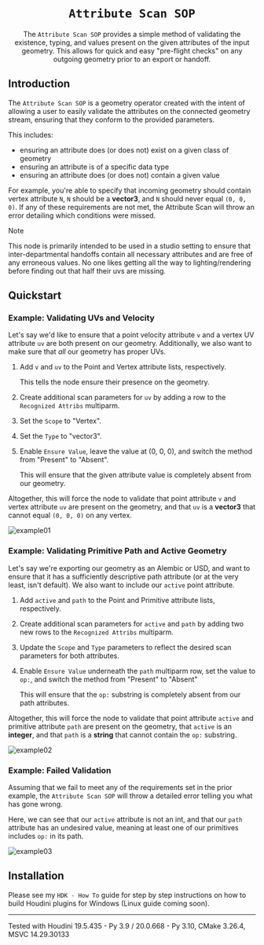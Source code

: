 <div align="center">

# `Attribute Scan SOP`

The `Attribute Scan SOP` provides a simple method of validating the existence, typing, and values present on the given attributes of the input geometry. 
This allows for quick and easy "pre-flight checks" on any outgoing geometry prior to an export or handoff.

</div>

## Introduction
The `Attribute Scan SOP` is a geometry operator created with the intent of allowing a user to easily validate the attributes on the connected geometry stream, ensuring that they conform to the provided parameters.

This includes:
- ensuring an attribute does (or does not) exist on a given class of geometry
- ensuring an attribute is of a specific data type
- ensuring an attribute does (or does not) contain a given value

For example, you're able to specify that incoming geometry should contain vertex attribute
`N`, `N` should be a **vector3**, and `N` should never equal `(0, 0, 0)`. If any of these 
requirements are not met, the Attribute Scan will throw an error detailing which conditions 
were missed. 

> [!NOTE]
> This node is primarily intended to be used in a studio setting to ensure that inter-departmental handoffs contain all necessary attributes and are free of any erroneous values. No one likes getting all the way to lighting/rendering before finding out that half their uvs are missing.

## Quickstart

### Example: Validating UVs and Velocity 

Let's say we'd like to ensure that a point velocity attribute `v` and a vertex UV attribute `uv` are both present on our geometry. Additionally, we also want to make sure that *all* our geometry has proper UVs.

1. Add `v` and `uv` to the Point and Vertex attribute lists, respectively.

    This tells the node ensure their presence on the geometry.
2. Create additional scan parameters for `uv` by adding a row to the `Recognized Attribs` multiparm.

3. Set the `Scope` to "Vertex".

4. Set the `Type` to "vector3".

5. Enable `Ensure Value`, leave the value at (0, 0, 0), and switch the method from "Present" to "Absent".

    This will ensure that the given attribute value is completely absent from our geometry.

Altogether, this will force the node to validate that point attribute `v` and vertex attribute `uv` are present on the geometry, and that `uv` is a **vector3** that cannot equal `(0, 0, 0)` on any vertex.

![example01](https://i.imgur.com/FVJVROG.jpeg)

### Example: Validating Primitive Path and Active Geometry

Let's say we're exporting our geometry as an Alembic or USD, and want to ensure that it has a sufficiently descriptive path attribute (or at the very least, isn't default). We also want to include our `active` point attribute.

1. Add `active` and `path` to the Point and Primitive attribute lists, respectively.
2. Create additional scan parameters for `active` and `path` by adding two new rows to the `Recognized Attribs` multiparm.
3. Update the `Scope` and `Type` parameters to reflect the desired scan parameters for both attributes.
4. Enable `Ensure Value` underneath the `path` multiparm row, set the value to `op:`, and switch the method from "Present" to "Absent"

    This will ensure that the `op:` substring is completely absent from our path attributes.


Altogether, this will force the node to validate that point attribute `active` and primitive attribute `path` are present on the geometry, that `active` is an **integer**, and that `path` is a **string** that cannot contain the `op:` substring.

![example02](https://i.imgur.com/Z91mMEf.jpeg)

### Example: Failed Validation

Assuming that we fail to meet any of the requirements set in the prior example, the `Attribute Scan SOP` will throw a detailed error telling you what has gone wrong.

Here, we can see that our `active` attribute is not an int, and that our `path` attribute has an undesired value, meaning at least one of our primitives includes `op:` in its path.

![example03](https://i.imgur.com/utvBohY.jpeg)

## Installation

Please see my `HDK - How To` guide for step by step instructions on how to build Houdini plugins for Windows (Linux guide coming soon).

___

Tested with Houdini 19.5.435 - Py 3.9 / 20.0.668 - Py 3.10, CMake 3.26.4, MSVC 14.29.30133
